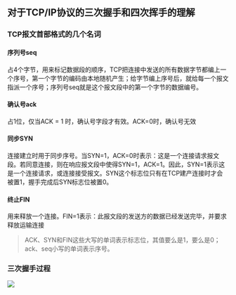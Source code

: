 ## 对于TCP/IP协议的三次握手和四次挥手的理解

### TCP报文首部格式的几个名词
#### 序列号seq
占4个字节，用来标记数据段的顺序，TCP把连接中发送的所有数据字节都编上一个序号，第一个字节的编码由本地随机产生；给字节编上序号后，就给每一个报文指派一个序号；序列号seq就是这个报文段中的第一个字节的数据编号。


#### 确认号ack
占1位，仅当ACK = 1 时，确认号字段才有效。ACK=0时，确认号无效

#### 同步SYN
连接建立时用于同步序号。当SYN=1，ACK=0时表示：这是一个连接请求报文段。若同意连接，则在响应报文段中使得SYN=1，ACK=1。因此，SYN=1表示这是一个连接请求，或连接接受报文。SYN这个标志位只有在TCP建产连接时才会被置1，握手完成后SYN标志位被置0。


#### 终止FIN
用来释放一个连接。FIN=1表示：此报文段的发送方的数据已经发送完毕，并要求释放运输连接

>ACK、SYN和FIN这些大写的单词表示标志位，其值要么是1，要么是0；ack、seq小写的单词表示序号。

### 三次握手过程
![](https://img2018.cnblogs.com/blog/1231979/201912/1231979-20191202211548564-1903753409.png)
